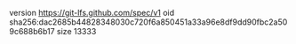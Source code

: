 version https://git-lfs.github.com/spec/v1
oid sha256:dac2685b44828348030c720f6a850451a33a96e8df9dd90fbc2a509c688b6b17
size 13333
